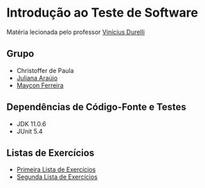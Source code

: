 # Introdução ao Teste de Software

Matéria lecionada pelo professor [Vinícius Durelli](https://github.com/macro-mancer)

## Grupo
- Christoffer de Paula
- [Juliana Araújo](https://github.com/arauju)
- [Maycon Ferreira](https://github.com/Maycon-Ferreira)

## Dependências de Código-Fonte e Testes
- JDK 11.0.6
- JUnit 5.4

## Listas de Exercícios
- [Primeira Lista de Exercícios](Lista1/README.md)
- [Segunda Lista de Exercícios](Lista2/README.md)